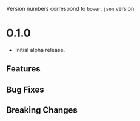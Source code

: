 Version numbers correspond to `bower.json` version

# 0.1.0

* Initial alpha release.

## Features

## Bug Fixes

## Breaking Changes
